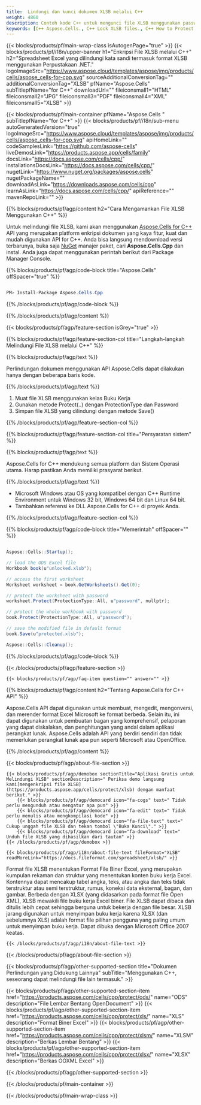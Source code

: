 ```yaml
---
title:  Lindungi dan kunci dokumen XLSB melalui C++
weight: 4860
description: Contoh kode C++ untuk mengunci file XLSB menggunakan password pada C++ Runtime Environment untuk Windows 32 bit, Windows 64 bit dan Linux 64 bit.
keywords: [C++ Aspose.Cells., C++ Lock XLSB files., C++ How to Protect and lock XLSB document., C++ Protect XLSB files., Encrypt XLSB Files using C++]
---
```

{{< blocks/products/pf/main-wrap-class isAutogenPage="true" >}}
{{< blocks/products/pf/i18n/upper-banner h1="Enkripsi File XLSB melalui C++" h2="Spreadsheet Excel yang dilindungi kata sandi termasuk format XLSB menggunakan Perpustakaan .NET." logoImageSrc="https://www.aspose.cloud/templates/aspose/img/products/cells/aspose_cells-for-cpp.svg" sourceAdditionalConversionTag="" additionalConversionTag="XLSB" pfName="Aspose.Cells" subTitlepfName="for C++" downloadUrl="" fileiconsmall1="HTML" fileiconsmall2="JPG" fileiconsmall3="PDF" fileiconsmall4="XML" fileiconsmall5="XLSB" >}}

{{< blocks/products/pf/main-container pfName="Aspose.Cells " subTitlepfName="for C++" >}}
{{< blocks/products/pf/i18n/sub-menu autoGeneratedVersion="true" logoImageSrc="https://www.aspose.cloud/templates/aspose/img/products/cells/aspose_cells-for-cpp.svg" apiHomeLink="" codeSamplesLink="https://github.com/aspose-cells" liveDemosLink="https://products.aspose.app/cells/family" docsLink="https://docs.aspose.com/cells/cpp/" installationsDocsLink="https://docs.aspose.com/cells/cpp/" nugetLink="https://www.nuget.org/packages/aspose.cells" nugetPackageName="" downloadAsLink="https://downloads.aspose.com/cells/cpp" learnAsLink="https://docs.aspose.com/cells/cpp/" apiReference="" mavenRepoLink="" >}}

{{% blocks/products/pf/agp/content h2="Cara Mengamankan File XLSB Menggunakan C++" %}}

 Untuk melindungi file XLSB, kami akan menggunakan
 [Aspose.Cells for C++](https://products.aspose.com/cells/cpp) 
 API yang merupakan platform enkripsi dokumen yang kaya fitur, kuat dan mudah digunakan API for C++. Anda bisa langsung mendownload versi terbarunya, buka saja
 [NuGet](https://www.nuget.org/packages/aspose.cells) 
 manajer paket, cari
 **Aspose.Cells.Cpp** 
 dan instal. Anda juga dapat menggunakan perintah berikut dari Package Manager Console.

{{% blocks/products/pf/agp/code-block title="Aspose.Cells" offSpacer="true" %}}

```cs

PM> Install-Package Aspose.Cells.Cpp

```

{{% /blocks/products/pf/agp/code-block %}}

{{% /blocks/products/pf/agp/content %}}

{{< blocks/products/pf/agp/feature-section isGrey="true" >}}

{{% blocks/products/pf/agp/feature-section-col title="Langkah-langkah Melindungi File XLSB melalui C++" %}}

{{% blocks/products/pf/agp/text %}}

 Perlindungan dokumen menggunakan API Aspose.Cells dapat dilakukan hanya dengan beberapa baris kode.

{{% /blocks/products/pf/agp/text %}}

1.  Muat file XLSB menggunakan kelas Buku Kerja
1.  Gunakan metode Protect(..) dengan ProtectionType dan Password
1.  Simpan file XLSB yang dilindungi dengan metode Save()

{{% /blocks/products/pf/agp/feature-section-col %}}

{{% blocks/products/pf/agp/feature-section-col title="Persyaratan sistem" %}}

{{% blocks/products/pf/agp/text %}}

 Aspose.Cells for C++ mendukung semua platform dan Sistem Operasi utama. Harap pastikan Anda memiliki prasyarat berikut.

{{% /blocks/products/pf/agp/text %}}

-  Microsoft Windows atau OS yang kompatibel dengan C++ Runtime Environment untuk Windows 32 bit, Windows 64 bit dan Linux 64 bit.
-  Tambahkan referensi ke DLL Aspose.Cells for C++ di proyek Anda.

{{% /blocks/products/pf/agp/feature-section-col %}}

{{% blocks/products/pf/agp/code-block title="Memerintah" offSpacer="" %}}

```cs

Aspose::Cells::Startup();

// load the ODS Excel file 
Workbook book(u"unlocked.xlsb");

// access the first worksheet
Worksheet worksheet = book.GetWorksheets().Get(0);

// protect the worksheet with password
worksheet.Protect(ProtectionType::All, u"password", nullptr);

// protect the whole workbook with password
book.Protect(ProtectionType::All, u"password");

// save the modified file in default format
book.Save(u"protected.xlsb");

Aspose::Cells::Cleanup();

```

{{% /blocks/products/pf/agp/code-block %}}

{{< /blocks/products/pf/agp/feature-section >}}

    {{< blocks/products/pf/agp/faq-item question="" answer="" >}}
 

<!-- aboutfile Starts -->

{{% blocks/products/pf/agp/content h2="Tentang Aspose.Cells for C++ API" %}}

 Aspose.Cells API dapat digunakan untuk membuat, mengedit, mengonversi, dan merender format Excel Microsoft ke format berbeda. Selain itu, ini dapat digunakan untuk pembuatan bagan yang komprehensif, pelaporan yang dapat diskalakan, dan penghitungan yang andal dalam aplikasi perangkat lunak. Aspose.Cells adalah API yang berdiri sendiri dan tidak memerlukan perangkat lunak apa pun seperti Microsoft atau OpenOffice.



{{% /blocks/products/pf/agp/content %}}

{{< blocks/products/pf/agp/about-file-section >}}

    {{< blocks/products/pf/agp/demobox sectionTitle="Aplikasi Gratis untuk Melindungi XLSB" sectionDescription=" Periksa demo langsung kami[mengenkripsi file XLSB](https://products.aspose.app/cells/protect/xlsb) dengan manfaat berikut." >}}
        {{< blocks/products/pf/agp/democard icon="fa-cogs" text=" Tidak perlu mengunduh atau mengatur apa pun" >}}
        {{< blocks/products/pf/agp/democard icon="fa-edit" text=" Tidak perlu menulis atau mengkompilasi kode" >}}
        {{< blocks/products/pf/agp/democard icon="fa-file-text" text=" Cukup unggah file XLSB dan tekan tombol \"Buka Kunci\"." >}}
        {{< blocks/products/pf/agp/democard icon="fa-download" text=" Unduh file XLSB yang dihasilkan dari tautan" >}}
    {{< /blocks/products/pf/agp/demobox >}}

    {{< blocks/products/pf/agp/i18n/about-file-text fileFormat="XLSB" readMoreLink="https://docs.fileformat.com/spreadsheet/xlsb/" >}}
Format file XLSB menentukan Format File Biner Excel, yang merupakan kumpulan rekaman dan struktur yang menentukan konten buku kerja Excel. Kontennya dapat mencakup tabel angka, teks, atau angka dan teks tidak terstruktur atau semi terstruktur, rumus, koneksi data eksternal, bagan, dan gambar. Berbeda dengan XLSX (yang didasarkan pada format file Open XML), XLSB mewakili file buku kerja Excel biner. File XLSB dapat dibaca dan ditulis lebih cepat sehingga berguna untuk bekerja dengan file besar. XLSB jarang digunakan untuk menyimpan buku kerja karena XLSX (dan sebelumnya XLS) adalah format file pilihan pengguna yang paling umum untuk menyimpan buku kerja. Dapat dibuka dengan Microsoft Office 2007 keatas.

    {{< /blocks/products/pf/agp/i18n/about-file-text >}}

{{< /blocks/products/pf/agp/about-file-section >}}

<!-- aboutfile Ends -->

{{< blocks/products/pf/agp/other-supported-section title="Dokumen Perlindungan yang Didukung Lainnya" subTitle="Menggunakan C++, seseorang dapat melindungi file lain termasuk." >}}

{{< blocks/products/pf/agp/other-supported-section-item href="https://products.aspose.com/cells/cpp/protect/ods/" name="ODS" description="File Lembar Bentang OpenDocument" >}}
{{< blocks/products/pf/agp/other-supported-section-item href="https://products.aspose.com/cells/cpp/protect/xls/" name="XLS" description="Format Biner Excel" >}}
{{< blocks/products/pf/agp/other-supported-section-item href="https://products.aspose.com/cells/cpp/protect/xlsm/" name="XLSM" description="Berkas Lembar Bentang" >}}
{{< blocks/products/pf/agp/other-supported-section-item href="https://products.aspose.com/cells/cpp/protect/xlsx/" name="XLSX" description="Berkas OOXML Excel" >}}

{{< /blocks/products/pf/agp/other-supported-section >}}

{{< /blocks/products/pf/main-container >}}
    
{{< /blocks/products/pf/main-wrap-class >}}
